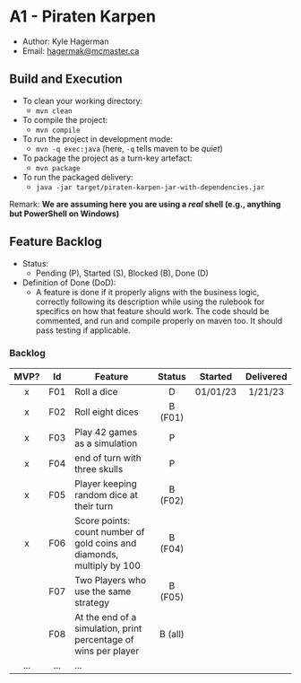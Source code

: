 # A1 - Piraten Karpen

  * Author: Kyle Hagerman
  * Email: hagermak@mcmaster.ca

## Build and Execution

  * To clean your working directory:
    * `mvn clean`
  * To compile the project:
    * `mvn compile`
  * To run the project in development mode:
    * `mvn -q exec:java` (here, `-q` tells maven to be _quiet_)
  * To package the project as a turn-key artefact:
    * `mvn package`
  * To run the packaged delivery:
    * `java -jar target/piraten-karpen-jar-with-dependencies.jar` 

Remark: **We are assuming here you are using a _real_ shell (e.g., anything but PowerShell on Windows)**

## Feature Backlog

 * Status: 
   * Pending (P), Started (S), Blocked (B), Done (D)
 * Definition of Done (DoD):
   * A feature is done if it properly aligns with the business logic, correctly following its description while using the rulebook for specifics on how that feature should work. The code should be commented, and run and compile properly on maven too. It should pass testing if applicable. 

### Backlog 

| MVP? | Id  | Feature  | Status  |  Started  | Delivered |
| :-:  |:-:  |---       | :-:     | :-:       | :-:       |
| x   | F01 | Roll a dice |  D | 01/01/23 | 1/21/23 |
| x   | F02 | Roll eight dices  |  B (F01) |   |
| x   | F03 | Play 42 games as a simulation  |  P  |   |
| x   | F04 | end of turn with three skulls | P | |
| x   | F05 | Player keeping random dice at their turn | B (F02) | | 
| x   | F06 | Score points: count number of gold coins and diamonds, multiply by 100 | B (F04) | | 
|     | F07 | Two Players who use the same strategy | B (F05) | |
|     | F08 | At the end of a simulation, print percentage of wins per player | B (all) | | 
| ... | ... | ... |

